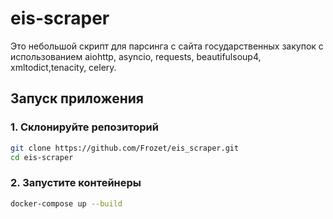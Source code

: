 # eis-scraper

Это небольшой скрипт для парсинга с сайта государственных закупок с использованием aiohttp, asyncio, requests, beautifulsoup4, xmltodict,tenacity, celery.  

## Запуск приложения

### 1. Склонируйте репозиторий

```bash
git clone https://github.com/Frozet/eis_scraper.git
cd eis-scraper
```

### 2. Запустите контейнеры
```bash
docker-compose up --build
```